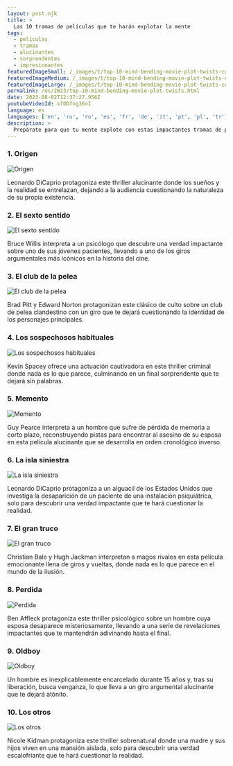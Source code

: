 ```yaml
---
layout: post.njk
title: >
  Las 10 tramas de películas que te harán explotar la mente
tags:
  - películas
  - tramas
  - alucinantes
  - sorprendentes
  - impresionantes
featuredImageSmall: /_images/t/top-10-mind-bending-movie-plot-twists-cover-es-small.webp
featuredImageMedium: /_images/t/top-10-mind-bending-movie-plot-twists-cover-es-medium.webp
featuredImageLarge: /_images/t/top-10-mind-bending-movie-plot-twists-cover-es-large.webp
permalink: /es/2023/top-10-mind-bending-movie-plot-twists.html
date: 2023-08-02T12:37:27.956Z
youtubeVideoId: sfODfng36nI
language: es
languages: ['en', 'ru', 'ro', 'es', 'fr', 'de', 'it', 'pt', 'pl', 'tr']
description: >
  Prepárate para que tu mente explote con estas impactantes tramas de películas que te dejarán cuestionándolo todo. Desde bucles temporales asombrosos hasta revelaciones sorprendentes de personajes, estas películas te mantendrán en el borde de tu asiento hasta el final.
---
```


### 1. Origen

![Origen](/_images/7/7cce095ef6a215db1a834d7a4f05782d-medium.webp)

Leonardo DiCaprio protagoniza este thriller alucinante donde los sueños y la realidad se entrelazan, dejando a la audiencia cuestionando la naturaleza de su propia existencia.

### 2. El sexto sentido

![El sexto sentido](/_images/6/6131d971829dfc0c7cd75124f1a3dac3-medium.webp)

Bruce Willis interpreta a un psicólogo que descubre una verdad impactante sobre uno de sus jóvenes pacientes, llevando a uno de los giros argumentales más icónicos en la historia del cine.

### 3. El club de la pelea

![El club de la pelea](/_images/9/9fd45c33a3132bad70c0733c2c00fd47-medium.webp)

Brad Pitt y Edward Norton protagonizan este clásico de culto sobre un club de pelea clandestino con un giro que te dejará cuestionando la identidad de los personajes principales.

### 4. Los sospechosos habituales

![Los sospechosos habituales](/_images/b/b7c02c4a070e3cfaab1b23bb07f9362c-medium.webp)

Kevin Spacey ofrece una actuación cautivadora en este thriller criminal donde nada es lo que parece, culminando en un final sorprendente que te dejará sin palabras.

### 5. Memento

![Memento](/_images/a/a6114332593aa58762c6d0a27c213b02-medium.webp)

Guy Pearce interpreta a un hombre que sufre de pérdida de memoria a corto plazo, reconstruyendo pistas para encontrar al asesino de su esposa en esta película alucinante que se desarrolla en orden cronológico inverso.

### 6. La isla siniestra

![La isla siniestra](/_images/e/eb5f054c9dbfd88ed20d7dfda7a7e418-medium.webp)

Leonardo DiCaprio protagoniza a un alguacil de los Estados Unidos que investiga la desaparición de un paciente de una instalación psiquiátrica, solo para descubrir una verdad impactante que te hará cuestionar la realidad.

### 7. El gran truco

![El gran truco](/_images/2/2f23c04221287ffcb9ef362c1d38515a-medium.webp)

Christian Bale y Hugh Jackman interpretan a magos rivales en esta película emocionante llena de giros y vueltas, donde nada es lo que parece en el mundo de la ilusión.

### 8. Perdida

![Perdida](/_images/4/46666539a87b8f781d5623a9521db50f-medium.webp)

Ben Affleck protagoniza este thriller psicológico sobre un hombre cuya esposa desaparece misteriosamente, llevando a una serie de revelaciones impactantes que te mantendrán adivinando hasta el final.

### 9. Oldboy

![Oldboy](/_images/3/385d5cac5ef9b6070399cb7dec37c7a8-medium.webp)

Un hombre es inexplicablemente encarcelado durante 15 años y, tras su liberación, busca venganza, lo que lleva a un giro argumental alucinante que te dejará atónito.

### 10. Los otros

![Los otros](/_images/3/35063fb446c093f964bca970f2e96072-medium.webp)

Nicole Kidman protagoniza este thriller sobrenatural donde una madre y sus hijos viven en una mansión aislada, solo para descubrir una verdad escalofriante que te hará cuestionar la realidad.

